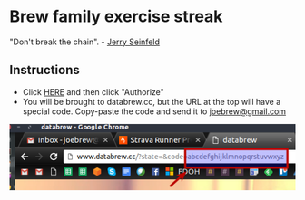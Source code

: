 # Brew family exercise streak

"Don't break the chain". - [Jerry Seinfeld](https://lifehacker.com/281626/jerry-seinfelds-productivity-secret)

## Instructions

- Click [HERE](https://www.strava.com/oauth/authorize?client_id=19335&response_type=code&redirect_uri=http://databrew.cc&approval_prompt=force) and then click "Authorize"
- You will be brought to databrew.cc, but the URL at the top will have a special code. Copy-paste the code and send it to joebrew@gmail.com

![](code.png)

